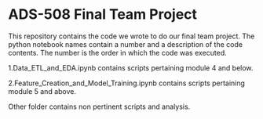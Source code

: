 # ADS-508 Final Team Project

This repository contains the code we wrote to do our final team project.
The python notebook names contain a number and a description of the code contents. The number is the order in which the code was executed.

1.Data_ETL_and_EDA.ipynb contains scripts pertaining module 4 and below.

2.Feature_Creation_and_Model_Training.ipynb contains scripts pertaining module 5 and above.

Other folder contains non pertinent scripts and analysis.
 

